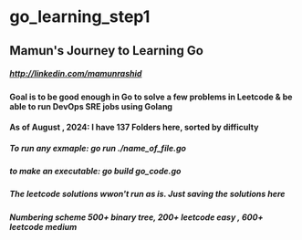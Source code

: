 # go_learning_step1


## Mamun's Journey to Learning Go

##### http://linkedin.com/mamunrashid


#### Goal is to be good enough in Go to solve a few problems in Leetcode & be able to run DevOps SRE jobs using Golang

#### As of August , 2024: I have 137 Folders here, sorted by difficulty

##### To run any exmaple: go run ./name_of_file.go

##### to make an executable:   go build go_code.go

##### The leetcode solutions wwon't run as is. Just saving the solutions here

##### Numbering scheme 500+ binary tree, 200+ leetcode easy  , 600+ leetcode medium




